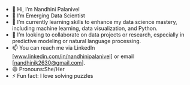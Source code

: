 - 👋 Hi, I’m Nandhini Palanivel
- 👀 I’m Emerging Data Scientist
- 🌱 I’m currently learning skills to enhance my data science mastery, including machine learning, data visualization, and Python.
- 💞️ I’m looking to collaborate on data projects or research, especially in predictive modeling or natural language processing.
- 📫 You can reach me via LinkedIn [www.linkedin.com/in/nandhinipalanivel] or email [nandhinik2630@gmail.com].
- 😄 Pronouns:She/Her
- ⚡ Fun fact: I love solving puzzles 

<!---
Nandhini0226/Nandhini0226 is a ✨ special ✨ repository because its `README.md` (this file) appears on your GitHub profile.
You can click the Preview link to take a look at your changes.
--->
